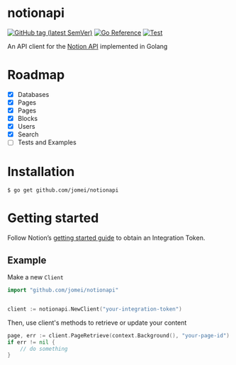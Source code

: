 # notionapi
[![GitHub tag (latest SemVer)](https://img.shields.io/github/v/tag/jomei/notionapi?label=go%20module)](https://github.com/jomei/notionapi/tags)
[![Go Reference](https://pkg.go.dev/badge/github.com/jomei/notionapi.svg)](https://pkg.go.dev/github.com/jomei/notionapi)
[![Test](https://github.com/jomei/notionapi/actions/workflows/test.yml/badge.svg)](https://github.com/jomei/notionapi/actions/workflows/test.yml)

An API client for the [Notion API](https://developers.notion.com/) implemented in Golang

# Roadmap
- [x] Databases
- [x] Pages
- [x] Pages
- [x] Blocks
- [x] Users
- [x] Search
- [ ] Tests and Examples

# Installation

```
$ go get github.com/jomei/notionapi
```

# Getting started
Follow Notion’s [getting started guide](https://developers.notion.com/docs/getting-started) to obtain an Integration Token.

## Example

Make a new `Client`

```go
import "github.com/jomei/notionapi"


client := notionapi.NewClient("your-integration-token")
```
Then, use client's methods to retrieve or update your content

```go
page, err := client.PageRetrieve(context.Background(), "your-page-id")
if err != nil {
	// do something
}
```
